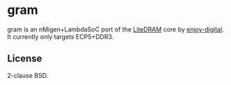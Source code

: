 # gram

gram is an nMigen+LambdaSoC port of the [LiteDRAM]() core by [enjoy-digital](). It currently only targets ECP5+DDR3.

## License

2-clause BSD.


